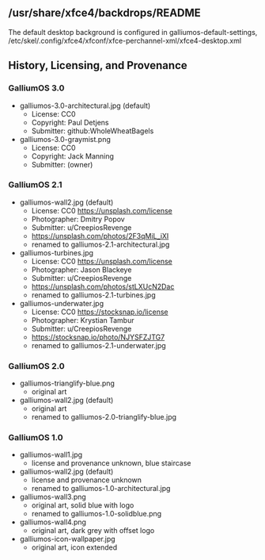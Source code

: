 ## /usr/share/xfce4/backdrops/README

The default desktop background is configured in galliumos-default-settings,
/etc/skel/.config/xfce4/xfconf/xfce-perchannel-xml/xfce4-desktop.xml


## History, Licensing, and Provenance

### GalliumOS 3.0

- galliumos-3.0-architectural.jpg (default)
  - License: CC0
  - Copyright: Paul Detjens
  - Submitter: github:WholeWheatBagels
- galliumos-3.0-graymist.png
  - License: CC0
  - Copyright: Jack Manning
  - Submitter: (owner)

### GalliumOS 2.1

- galliumos-wall2.jpg (default)
  - License: CC0 https://unsplash.com/license
  - Photographer: Dmitry Popov
  - Submitter: u/CreepiosRevenge
  - https://unsplash.com/photos/2F3qMiL_iXI
  - renamed to galliumos-2.1-architectural.jpg
- galliumos-turbines.jpg
  - License: CC0 https://unsplash.com/license
  - Photographer: Jason Blackeye
  - Submitter: u/CreepiosRevenge
  - https://unsplash.com/photos/stLXUcN2Dac
  - renamed to galliumos-2.1-turbines.jpg
- galliumos-underwater.jpg
  - License: CC0 https://stocksnap.io/license
  - Photographer: Krystian Tambur
  - Submitter: u/CreepiosRevenge
  - https://stocksnap.io/photo/NJYSFZJTG7
  - renamed to galliumos-2.1-underwater.jpg

### GalliumOS 2.0

- galliumos-trianglify-blue.png
  - original art
- galliumos-wall2.jpg (default)
  - original art
  - renamed to galliumos-2.0-trianglify-blue.jpg

### GalliumOS 1.0

- galliumos-wall1.jpg
  - license and provenance unknown, blue staircase
- galliumos-wall2.jpg (default)
  - license and provenance unknown
  - renamed to galliumos-1.0-architectural.jpg
- galliumos-wall3.png
  - original art, solid blue with logo
  - renamed to galliumos-1.0-solidblue.png
- galliumos-wall4.png
  - original art, dark grey with offset logo
- galliumos-icon-wallpaper.jpg
  - original art, icon extended

